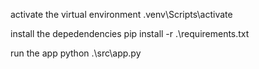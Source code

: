 activate the virtual environment
.venv\Scripts\activate

install the depedendencies
pip install -r .\requirements.txt

run the app
python .\src\app.py